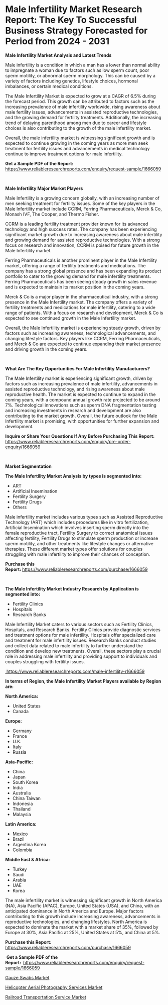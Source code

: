 <p><h1>Male Infertility Market Research Report: The Key To Successful Business Strategy Forecasted for Period from 2024 - 2031</h1></p><p><strong>Male Infertility Market Analysis and Latest Trends</strong></p>
<p><p>Male infertility is a condition in which a man has a lower than normal ability to impregnate a woman due to factors such as low sperm count, poor sperm motility, or abnormal sperm morphology. This can be caused by a variety of factors including genetics, lifestyle choices, hormonal imbalances, or certain medical conditions.</p><p>The Male Infertility Market is expected to grow at a CAGR of 6.5% during the forecast period. This growth can be attributed to factors such as the increasing prevalence of male infertility worldwide, rising awareness about male fertility issues, advancements in assisted reproductive technologies, and the growing demand for fertility treatments. Additionally, the increasing trend of delaying parenthood among men due to career and lifestyle choices is also contributing to the growth of the male infertility market.</p><p>Overall, the male infertility market is witnessing significant growth and is expected to continue growing in the coming years as more men seek treatment for fertility issues and advancements in medical technology continue to improve treatment options for male infertility.</p></p>
<p><strong>Get a Sample PDF of the Report:&nbsp;</strong> <a href="https://www.reliableresearchreports.com/enquiry/request-sample/1666059">https://www.reliableresearchreports.com/enquiry/request-sample/1666059</a></p>
<p>&nbsp;</p>
<p><strong>Male Infertility Major Market Players</strong></p>
<p><p>Male Infertility is a growing concern globally, with an increasing number of men seeking treatment for fertility issues. Some of the key players in the Male Infertility market include CCRM, Ferring Pharmaceuticals, Merck & Co, Monash IVF, The Cooper, and Thermo Fisher.</p><p>CCRM is a leading fertility treatment provider known for its advanced technology and high success rates. The company has been experiencing significant market growth due to increasing awareness about male infertility and growing demand for assisted reproductive technologies. With a strong focus on research and innovation, CCRM is poised for future growth in the Male Infertility market.</p><p>Ferring Pharmaceuticals is another prominent player in the Male Infertility market, offering a range of fertility treatments and medications. The company has a strong global presence and has been expanding its product portfolio to cater to the growing demand for male infertility treatments. Ferring Pharmaceuticals has been seeing steady growth in sales revenue and is expected to maintain its market position in the coming years.</p><p>Merck & Co is a major player in the pharmaceutical industry, with a strong presence in the Male Infertility market. The company offers a variety of fertility treatments and medications for male infertility, catering to a wide range of patients. With a focus on research and development, Merck & Co is expected to see continued growth in the Male Infertility market.</p><p>Overall, the Male Infertility market is experiencing steady growth, driven by factors such as increasing awareness, technological advancements, and changing lifestyle factors. Key players like CCRM, Ferring Pharmaceuticals, and Merck & Co are expected to continue expanding their market presence and driving growth in the coming years.</p></p>
<p>&nbsp;</p>
<p><strong>What Are The Key Opportunities For Male Infertility Manufacturers?</strong></p>
<p><p>The Male Infertility market is experiencing significant growth, driven by factors such as increasing prevalence of male infertility, advancements in assisted reproductive technology, and rising awareness about male reproductive health. The market is expected to continue to expand in the coming years, with a compound annual growth rate projected to be around 7%. Technological innovations such as sperm DNA fragmentation testing and increasing investments in research and development are also contributing to the market growth. Overall, the future outlook for the Male Infertility market is promising, with opportunities for further expansion and development.</p></p>
<p><strong>Inquire or Share Your Questions If Any Before Purchasing This Report:</strong> <a href="https://www.reliableresearchreports.com/enquiry/pre-order-enquiry/1666059">https://www.reliableresearchreports.com/enquiry/pre-order-enquiry/1666059</a></p>
<p>&nbsp;</p>
<p><strong>Market Segmentation</strong></p>
<p><strong>The Male Infertility Market Analysis by types is segmented into:</strong></p>
<p><ul><li>ART</li><li>Artificial Insemination</li><li>Fertility Surgery</li><li>Fertility Drugs</li><li>Others</li></ul></p>
<p><p>Male infertility market includes various types such as Assisted Reproductive Technology (ART) which includes procedures like in vitro fertilization, Artificial Insemination which involves inserting sperm directly into the female reproductive tract, Fertility Surgery to correct anatomical issues affecting fertility, Fertility Drugs to stimulate sperm production or increase sperm motility, and other treatments like lifestyle changes or alternative therapies. These different market types offer solutions for couples struggling with male infertility to improve their chances of conception.</p></p>
<p><strong>Purchase this Report:&nbsp;</strong><a href="https://www.reliableresearchreports.com/purchase/1666059">https://www.reliableresearchreports.com/purchase/1666059</a></p>
<p>&nbsp;</p>
<p><strong>The Male Infertility Market Industry Research by Application is segmented into:</strong></p>
<p><ul><li>Fertility Clinics</li><li>Hospitals</li><li>Research Banks</li></ul></p>
<p><p>Male Infertility Market caters to various sectors such as Fertility Clinics, Hospitals, and Research Banks. Fertility Clinics provide diagnostic services and treatment options for male infertility. Hospitals offer specialized care and treatment for male infertility issues. Research Banks conduct studies and collect data related to male infertility to further understand the condition and develop new treatments. Overall, these sectors play a crucial role in addressing male infertility and providing support to individuals and couples struggling with fertility issues.</p></p>
<p><a href="https://www.reliableresearchreports.com/male-infertility-r1666059">&nbsp;https://www.reliableresearchreports.com/male-infertility-r1666059</a></p>
<p><strong>In terms of Region, the Male Infertility Market Players available by Region are:</strong></p>
<p>
    <p> <strong> North America: </strong>
        <ul>
            <li>United States</li>
            <li>Canada</li>
        </ul>
        </p> 
    <p> <strong> Europe: </strong>
        <ul>
            <li>Germany</li>
            <li>France</li>
            <li>U.K.</li>
            <li>Italy</li>
            <li>Russia</li>
        </ul>
        </p> 
    <p> <strong> Asia-Pacific: </strong>
        <ul>
            <li>China</li>
            <li>Japan</li>
            <li>South Korea</li>
            <li>India</li>
            <li>Australia</li>
            <li>China Taiwan</li>
            <li>Indonesia</li>
            <li>Thailand</li>
            <li>Malaysia</li>
        </ul>
        </p> 
    <p> <strong> Latin America: </strong>
        <ul>
            <li>Mexico</li>
            <li>Brazil</li>
            <li>Argentina Korea</li>
            <li>Colombia</li>
        </ul>
        </p> 
    <p> <strong> Middle East & Africa: </strong>
        <ul>
            <li>Turkey</li>
            <li>Saudi</li>
            <li>Arabia</li>
            <li>UAE</li>
            <li>Korea</li>
        </ul>
    </p>
    </p>
<p><p>The male infertility market is witnessing significant growth in North America (NA), Asia Pacific (APAC), Europe, United States (USA), and China, with an anticipated dominance in North America and Europe. Major factors contributing to this growth include increasing awareness, advancements in reproductive technologies, and changing lifestyles. North America is expected to dominate the market with a market share of 35%, followed by Europe at 30%, Asia Pacific at 25%, United States at 5%, and China at 5%.</p></p>
<p><strong>Purchase this Report: </strong><a href="https://www.reliableresearchreports.com/purchase/1666059">https://www.reliableresearchreports.com/purchase/1666059</a></p>
<p>&nbsp;<strong>Get a Sample PDF of the Report:&nbsp;&nbsp;</strong><a href="https://www.reliableresearchreports.com/enquiry/request-sample/1666059">https://www.reliableresearchreports.com/enquiry/request-sample/1666059</a></p>
<p><strong></strong></p>
<p><p><a href="https://view.publitas.com/reportprime-1/gauze-swabs-market-furnishes-information-on-market-share-market-trends-and-market-growth/">Gauze Swabs Market</a></p><p><a href="https://medium.com/@mikebauch47/helicopter-aerial-photography-services-market-size-reveals-the-best-marketing-channels-in-global-dd76da60ce82">Helicopter Aerial Photography Services Market</a></p><p><a href="https://medium.com/@aureliarice/railroad-transportation-service-market-competitive-analysis-market-trends-and-forecast-to-2031-fb9d6d4d23c9">Railroad Transportation Service Market</a></p></p>